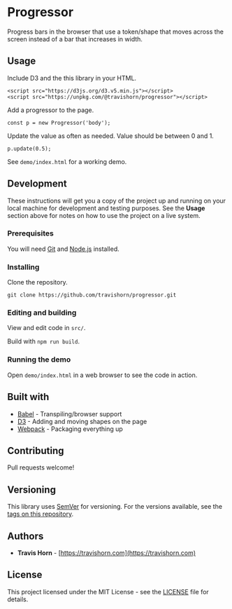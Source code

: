 # Progressor

Progress bars in the browser that use a token/shape that moves across the screen instead of a bar
that increases in width.

## Usage

Include D3 and the this library in your HTML.

```
<script src="https://d3js.org/d3.v5.min.js"></script>
<script src="https://unpkg.com/@travishorn/progressor"></script>
```

Add a progressor to the page.

```
const p = new Progressor('body');
```

Update the value as often as needed. Value should be between 0 and 1.

```
p.update(0.5);
```

See `demo/index.html` for a working demo.

## Development

These instructions will get you a copy of the project up and running on your local machine for
development and testing purposes. See the **Usage** section above for notes on how to use the
project on a live system.

### Prerequisites

You will need [Git](https://git-scm.com/) and [Node.js](https://nodejs.org/)  installed.

### Installing

Clone the repository.

```
git clone https://github.com/travishorn/progressor.git
```

### Editing and building

View and edit code in `src/`.

Build with `npm run build`.

### Running the demo

Open `demo/index.html` in a web browser to see the code in action.

## Built with

* [Babel]() - Transpiling/browser support
* [D3]() - Adding and moving shapes on the page
* [Webpack]() - Packaging everything up

## Contributing

Pull requests welcome!

## Versioning

This library uses [SemVer](http://semver.org/) for versioning. For the versions available, see the
[tags on this repository](https://github.com/travishorn/progressor/tags).

## Authors

* **Travis Horn** - [https://travishorn.com](https://travishorn.com)

## License

This project licensed under the MIT License - see the [LICENSE](LICENSE) file for details.
